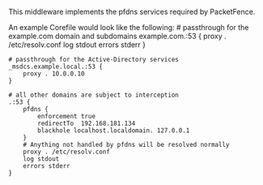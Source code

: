 This middleware implements the pfdns services required by PacketFence.

An example Corefile would look like the following: 
    # passthrough for the example.com domain and subdomains
    example.com.:53 {
        proxy . /etc/resolv.conf
        log stdout
        errors stderr
    }
    
    # passthrough for the Active-Directory services
    _msdcs.example.local.:53 {
        proxy . 10.0.0.10
    }
    
    # all other domains are subject to interception 
    .:53 {
        pfdns {
            enforcement true
            redirectTo  192.168.181.134
            blackhole localhost.localdomain. 127.0.0.1
        }
        # Anything not handled by pfdns will be resolved normally 
        proxy . /etc/resolv.conf
        log stdout
        errors stderr
    }
